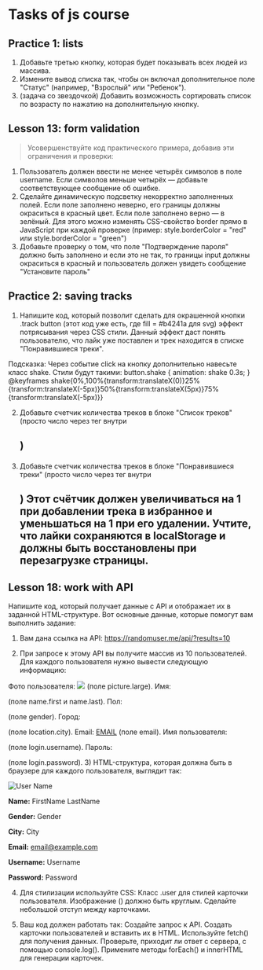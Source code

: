 # Tasks of js course

## Practice 1: lists ##  

1. Добавьте третью кнопку, которая будет показывать всех людей из массива.
2. Измените вывод списка так, чтобы он включал дополнительное поле "Статус" (например, "Взрослый" или "Ребенок").
3. (задача со звездочкой) Добавить возможность сортировать список по возрасту по нажатию на дополнительную кнопку.

## Lesson 13: form validation ##  

> Усовершенствуйте код практического примера, добавив эти ограничения и проверки:

1. Пользователь должен ввести не менее четырёх символов в поле username. Если символов меньше четырёх — добавьте соответствующее сообщение об ошибке.
2. Сделайте динамическую подсветку некорректно заполненных полей. Если поле заполнено неверно, его границы должны окраситься в красный цвет. Если поле заполнено верно — в зелёный. Для этого можно изменять CSS-свойство border прямо в JavaScript при каждой проверке (пример: style.borderColor = "red" или style.borderColor = "green")
3. Добавьте проверку о том, что поле "Подтверждение пароля" должно быть заполнено и если это не так, то границы input должны окраситься в красный и пользователь должен увидеть сообщение "Установите пароль"

## Practice 2: saving tracks ##

1. Напишите код, который позволит сделать для окрашенной кнопки .track button (этот код уже есть, где fill = #b4241a для svg) эффект потрясывания через CSS стили. Данный эффект даст понять пользователю, что лайк уже поставлен и трек находится в списке "Понравившиеся треки".

Подсказка: Через событие click на кнопку дополнительно навесьте класс shake. Стили будут такими:
button.shake { animation: shake 0.3s; }
@keyframes shake{0%,100%{transform:translateX(0)}25%{transform:translateX(-5px)}50%{transform:translateX(5px)}75%{transform:translateX(-5px)}}

2. Добавьте счетчик количества треков в блоке "Список треков" (просто число через тег <span> внутри <h2>)

3. Добавьте счетчик количества треков в блоке "Понравившиеся треки" (просто число через тег <span> внутри <h2>) 
Этот счётчик должен увеличиваться на 1 при добавлении трека в избранное и уменьшаться на 1 при его удалении. Учтите, что лайки сохраняются в localStorage и должны быть восстановлены при перезагрузке страницы.

## Lesson 18: work with API ##

Напишите код, который получает данные с API и отображает их в заданной HTML-структуре. Вот основные данные, которые помогут вам выполнить задание:

1) Вам дана ссылка на API: https://randomuser.me/api/?results=10

2) При запросе к этому API вы получите массив из 10 пользователей. Для каждого пользователя нужно вывести следующую информацию:

Фото пользователя: <img src="URL"> (поле picture.large).
Имя: <p> (поле name.first и name.last).
Пол: <p> (поле gender).
Город: <p> (поле location.city).
Email: <a href="mailto:EMAIL">EMAIL</a> (поле email).
Имя пользователя: <p> (поле login.username).
Пароль: <p> (поле login.password).
3) HTML-структура, которая должна быть в браузере для каждого пользователя, выглядит так:

<div class="user">
<img src="URL" alt="User Name">
<div>
<p><strong>Name:</strong> FirstName LastName</p>
<p><strong>Gender:</strong> Gender</p>
<p><strong>City:</strong> City</p>
<p><strong>Email:</strong> <a href="mailto:email@example.com">email@example.com</a></p>
<p><strong>Username:</strong> Username</p>
<p><strong>Password:</strong> Password</p>
</div>
</div>

4) Для стилизации используйте CSS:
Класс .user для стилей карточки пользователя.
Изображение (<img>) должно быть круглым.
Сделайте небольшой отступ между карточками.

5) Ваш код должен работать так:
Создайте запрос к API.
Создать карточки пользователей и вставить их в HTML.
Используйте fetch() для получения данных.
Проверьте, приходит ли ответ с сервера, с помощью console.log().
Примените методы forEach() и innerHTML для генерации карточек.